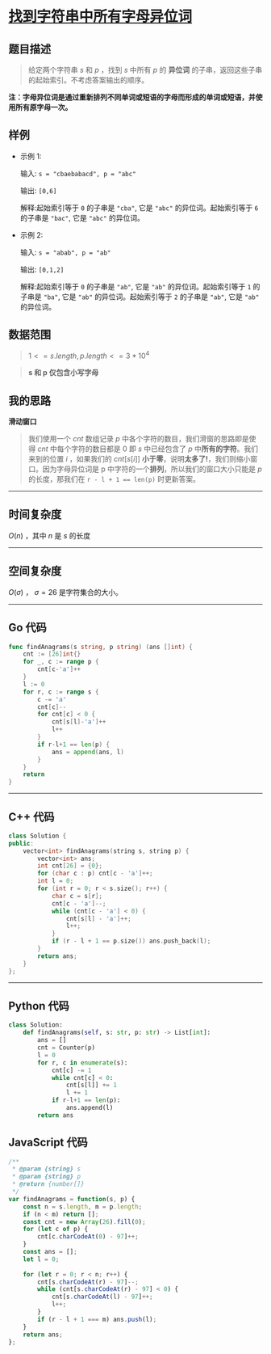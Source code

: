 # [找到字符串中所有字母异位词](https://leetcode.cn/problems/find-all-anagrams-in-a-string/description/?envType=study-plan-v2&envId=top-100-liked)
## 题目描述 

> 给定两个字符串 $s$ 和 $p$ ，找到 $s$ 中所有 $p$ 的 **异位词** 的子串，返回这些子串的起始索引。不考虑答案输出的顺序。

**注：字母异位词是通过重新排列不同单词或短语的字母而形成的单词或短语，并使用所有原字母一次。**

## 样例

- 示例 $1$:

	输入: `s = "cbaebabacd", p = "abc"`

	输出: `[0,6]`

	解释:起始索引等于 `0` 的子串是 `"cba"`, 它是 `"abc"` 的异位词。起始索引等于 `6` 的子串是 `"bac"`, 它是 `"abc"` 的异位词。
- 示例 $2$:

	输入: `s = "abab", p = "ab"`

	输出: `[0,1,2]`

	解释:起始索引等于 `0` 的子串是 `"ab"`, 它是 `"ab"` 的异位词。起始索引等于 `1` 的子串是 `"ba"`, 它是 `"ab"` 的异位词。起始索引等于 `2` 的子串是 `"ab"`, 它是 `"ab"` 的异位词。



## 数据范围

> $1 <= s.length, p.length <= 3 * 10^4$

> **s 和 p 仅包含小写字母**


## 我的思路

**滑动窗口**

> 我们使用一个 $cnt$ 数组记录 $p$ 中各个字符的数目，我们滑窗的思路即是使得 $cnt$ 中每个字符的数目都是 $0$ 即 $s$ 中已经包含了 $p$ 中**所有的字符**。我们来到的位置 $i$ ，如果我们的 $cnt[s[i]]$ **小于零**，说明**太多了!**，我们则缩小窗口。因为字母异位词是 p 中字符的一个**排列**，所以我们的窗口大小只能是 $p$ 的长度，那我们在 `r - l + 1 == len(p)` 时更新答案。

---

## 时间复杂度

$O(n)$ ，其中 $n$ 是 $s$ 的长度

---

## 空间复杂度

$O(σ)$ ， $σ=26$ 是字符集合的大小。

---

## Go 代码

```Go
func findAnagrams(s string, p string) (ans []int) {
    cnt := [26]int{}
    for _, c := range p {
        cnt[c-'a']++
    }
    l := 0
    for r, c := range s {
        c -= 'a'
        cnt[c]--
        for cnt[c] < 0 {
            cnt[s[l]-'a']++
            l++
        }
        if r-l+1 == len(p) {
            ans = append(ans, l)
        }
    }
    return
}
```
---

## C++ 代码

```C++
class Solution {
public:
    vector<int> findAnagrams(string s, string p) {
        vector<int> ans;
        int cnt[26] = {0};
        for (char c : p) cnt[c - 'a']++;
        int l = 0;
        for (int r = 0; r < s.size(); r++) {
            char c = s[r];
            cnt[c - 'a']--;
            while (cnt[c - 'a'] < 0) {
                cnt[s[l] - 'a']++;
                l++;
            }
            if (r - l + 1 == p.size()) ans.push_back(l);
        }
        return ans;
    }
};
```
---
## Python 代码

```Python
class Solution:
    def findAnagrams(self, s: str, p: str) -> List[int]:
        ans = []
        cnt = Counter(p)
        l = 0
        for r, c in enumerate(s):
            cnt[c] -= 1
            while cnt[c] < 0:
                cnt[s[l]] += 1
                l += 1
            if r-l+1 == len(p):
                ans.append(l)
        return ans
```

## JavaScript 代码

```JavaScript
/**
 * @param {string} s
 * @param {string} p
 * @return {number[]}
 */
var findAnagrams = function(s, p) {
    const n = s.length, m = p.length;
    if (n < m) return [];
    const cnt = new Array(26).fill(0);
    for (let c of p) {
        cnt[c.charCodeAt(0) - 97]++;
    }
    const ans = [];
    let l = 0;
    
    for (let r = 0; r < n; r++) {
        cnt[s.charCodeAt(r) - 97]--;
        while (cnt[s.charCodeAt(r) - 97] < 0) {
            cnt[s.charCodeAt(l) - 97]++;
            l++;
        }
        if (r - l + 1 === m) ans.push(l);
    }
    return ans;
};
```
